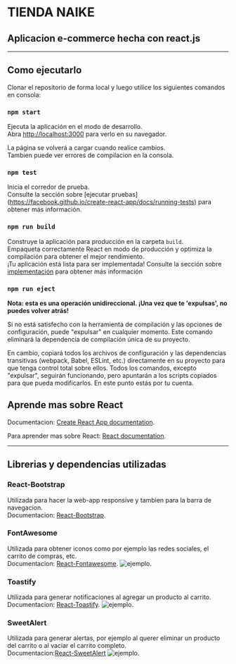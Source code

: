 # TIENDA NAIKE
## Aplicacion e-commerce hecha con react.js
___

## Como ejecutarlo

Clonar el repositorio de forma local y luego utilice los siguientes comandos en consola:

### `npm start`

Ejecuta la aplicación en el modo de desarrollo.\
Abra [http://localhost:3000](http://localhost:3000) para verlo en su navegador.

La página se volverá a cargar cuando realice cambios.\
Tambien puede ver errores de compilacion en la consola.

### `npm test`

Inicia el corredor de prueba.\
Consulte la sección sobre [ejecutar pruebas] (https://facebook.github.io/create-react-app/docs/running-tests) para obtener más información.

### `npm run build`

Construye la aplicación para producción en la carpeta `build`.\
Empaqueta correctamente React en modo de producción y optimiza la compilación para obtener el mejor rendimiento.\
¡Tu aplicación está lista para ser implementada!
Consulte la sección sobre [implementación](https://facebook.github.io/create-react-app/docs/deployment) para obtener más información

### `npm run eject`

**Nota: esta es una operación unidireccional. ¡Una vez que te 'expulsas', no puedes volver atrás!**

Si no está satisfecho con la herramienta de compilación y las opciones de configuración, puede "expulsar" en cualquier momento. Este comando eliminará la dependencia de compilación única de su proyecto.

En cambio, copiará todos los archivos de configuración y las dependencias transitivas (webpack, Babel, ESLint, etc.) directamente en su proyecto para que tenga control total sobre ellos. Todos los comandos, excepto "expulsar", seguirán funcionando, pero apuntarán a los scripts copiados para que pueda modificarlos. En este punto estás por tu cuenta.

## Aprende mas sobre React

Documentacion: [Create React App documentation](https://facebook.github.io/create-react-app/docs/getting-started).

Para aprender mas sobre React: [React documentation](https://reactjs.org/).
___

## Librerias y dependencias utilizadas

### React-Bootstrap

Utilizada para hacer la web-app responsive y tambien para la barra de navegacion.\
Documentacion: [React-Bootstrap](https://react-bootstrap.github.io/getting-started/introduction).

### FontAwesome

Utilizada para obtener iconos como por ejemplo las redes sociales, el carrito de compras, etc.\
Documentacion: [React-Fontawesome](https://fontawesome.com/v5/docs/web/use-with/react).
![ejemplo](https://www.phpkida.com/wp-content/uploads/2017/03/Font-awesome-css-social-media-icons-free-download.png).

### Toastify

Utilizada para generar notificaciones al agregar un producto al carrito.\
Documentacion: [React-Toastify](https://fkhadra.github.io/react-toastify/introduction/).
![ejemplo](https://i.stack.imgur.com/6IaSr.png).

### SweetAlert

Utilizada para generar alertas, por ejemplo al querer eliminar un producto del carrito o al vaciar el carrito completo.\
Documentacion:[React-SweetAlert](https://github.com/sweetalert2/sweetalert2-react-content)
![ejemplo](https://parzibyte.me/blog/wp-content/uploads/2019/12/Confirmaci%C3%B3n-con-Sweet-Alert-2.png).

